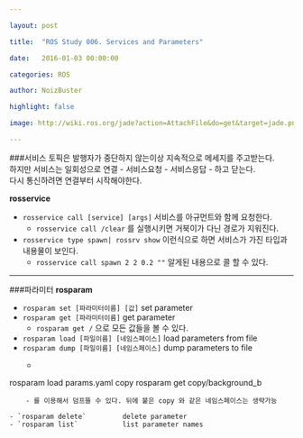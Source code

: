 ```yaml
---

layout: post

title:  "ROS Study 006. Services and Parameters"

date:   2016-01-03 00:00:00

categories: ROS

author: NoizBuster

highlight: false

image: http://wiki.ros.org/jade?action=AttachFile&do=get&target=jade.png

---
```



###서비스
토픽은 발행자가 중단하지 않는이상 지속적으로 메세지를 주고받는다.  
하지만 서비스는 일회성으로 연결 - 서비스요청 - 서비스응답 - 하고 닫는다.  
다시 통신하려면 연결부터 시작해야한다.

**rosservice**
- `rosservice call [service] [args]` 서비스를 아규먼트와 함께 요청한다.
	- `rosservice call /clear` 를 실행시키면 거북이가 다닌 경로가 지워진다.
- `rosservice type spawn| rossrv show` 이런식으로 하면 서비스가 가진 타입과 내용물이 보인다.
	- `rosservice call spawn 2 2 0.2 ""` 알게된 내용으로 콜 할 수 있다.
---

###파라미터
**rosparam**
- `rosparam set [파라미터이름] [값]`            set parameter
- `rosparam get [파라미터이름]`            get parameter
	- `rosparam get /` 으로 모든 값들을 볼 수 있다.
- `rosparam load [파일이름] [네임스페이스]`           load parameters from file
- `rosparam dump [파일이름] [네임스페이스]`           dump parameters to file
	- ```bash
rosparam load params.yaml copy
rosparam get copy/background_b
```
	- 를 이용해서 덤프뜰 수 있다. 뒤에 붙은 copy 와 같은 네임스페이스는 생략가능

- `rosparam delete`         delete parameter
- `rosparam list`           list parameter names